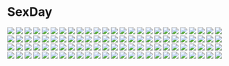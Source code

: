 # SexDay
![](https://konachan.com/jpeg/7b563f7e88e40029a053a84dd096491f/Konachan.com%20-%2046833%20furude_rika%20higurashi_no_naku_koro_ni%20honey%20houjou_satoko%20nopan%20third-party_edit%20wings.jpg)
![](https://konachan.com/jpeg/47116ffc42a7be984b1e16d284652bb7/Konachan.com%20-%20121700%20akinomiya_akane%20apron%20bra%20game_cg%20ima_mo_itsuka_mo_faruna_runa%20kamiya_tomoe%20panties%20pink_hair%20short_hair%20striped_panties%20underwear.jpg)
![](https://konachan.com/image/e9cfa4776a410dbe41a054a287cb80c3/Konachan.com%20-%20118570%20green_eyes%20green_hair%20hatsune_miku%20long_hair%20twintails%20vocaloid.jpg)
![](https://konachan.com/image/a24befb79447b716b07acb7694212ddc/Konachan.com%20-%2061415%20hatsune_miku%20m874%20vocaloid%20zettai_ryouiki.jpg)
![](https://konachan.com/image/76bef91bdcc976c5bbbdf9b7821671a8/Konachan.com%20-%20122981%202girls%20aqua_eyes%20blonde_hair%20blush%20breasts%20cait%20christmas%20gloves%20hasegawa_kobato%20kashiwazaki_sena%20panties%20santa_costume%20twintails%20underwear.jpg)
![](https://konachan.com/image/c1ac4b2e9def2658b79637ca43c67877/Konachan.com%20-%2071889%20ass%20bandaid%20cameltoe%20kawashima_masaru%20kissxsis%20panties%20scan%20suminoe_ako%20suminoe_riko%20underwear.jpg)
![](https://konachan.com/jpeg/659dfd4209196cb0d3ee381f9d0fa703/Konachan.com%20-%20151594%20blue_eyes%20blush%20bow%20building%20close%20clouds%20game_cg%20justy_x_nasty%20kuroki_kirie%20leaves%20red_hair%20ribbons%20school_uniform%20shade%20sky%20tree%20whirlpool.jpg)
![](https://konachan.com/image/b08799e9e43078b20198219eae94ac1f/Konachan.com%20-%2056671%20aira%20hyakko%20kageyama_torako%20kazamatsuri_touma.jpg)
![](https://konachan.com/image/33f4037e06db8f47f7d91ba91dd92ce5/Konachan.com%20-%2064587%20vocaloid%20white%20yowane_haku.jpg)
![](https://konachan.com/jpeg/f77a2a0155eb237e61d1c70303b7d678/Konachan.com%20-%20210243%20breasts%20cropped%20fast-runner-2024%20no_bra%20original%20shirt_lift%20tiffy.jpg)
![](https://konachan.com/jpeg/98488ae6c98acbc57b4da77128fb843a/Konachan.com%20-%20257932%20anus%20breasts%20brown_eyes%20brown_hair%20censored%20couch%20kneehighs%20long_hair%20n.g.%20nipples%20no_bra%20original%20panties%20pussy%20shirt_lift%20skirt_lift%20underwear.jpg)
![](https://konachan.com/image/8f938e7ad7c82e016ad775d2f9f170b1/Konachan.com%20-%20219366%20brown_hair%20gia%20original%20purple_eyes%20signed%20white.jpg)
![](https://konachan.com/image/907471437bfffc795056e28180679221/Konachan.com%20-%20162747%20domotolain%20hatsune_miku%20tell_your_world_%28vocaloid%29%20vocaloid%20wink.jpg)
![](https://konachan.com/jpeg/a74dad007aa5178330949422cd45a0ac/Konachan.com%20-%20156641%20bottle_miku%20hatsune_miku%20vocaloid.jpg)
![](https://konachan.com/jpeg/b0831945e6580793e5691d30dc7c630c/Konachan.com%20-%2095928%20anekano%20black_hair%20chococo%20erect_nipples%20game_cg%20long_hair%20moo_%28umineko%29%20noyama_sakura%20red_eyes.jpg)
![](https://konachan.com/image/6ffc209fd6960184d4cb55db11d90a7f/Konachan.com%20-%2058126%20couch%20jpeg_artifacts%20kagamine_len%20kagamine_rin%20male%20tagme_%28artist%29%20vocaloid.jpg)
![](https://konachan.com/jpeg/18ec55971b5827c47bef2a6f2f3deed4/Konachan.com%20-%20282080%202girls%20aqua_eyes%20blush%20braids%20breasts%20brown_eyes%20choker%20cleavage%20gray_hair%20hisakawa_nagi%20idolmaster%20long_hair%20shiratama_akane%20signed%20twins%20white%20wings.jpg)
![](https://konachan.com/jpeg/a1367850b76f7acb7fa2fe399ae606b6/Konachan.com%20-%20244155%20anus%20breasts%20cropped%20cum%20maid%20misaki_kurehito%20nipples%20no_bra%20panties%20ribbons%20scan%20spread_legs%20thighhighs%20underwear.jpg)
![](https://konachan.com/jpeg/0f8e51efbbf98ce5338b2787a4b77918/Konachan.com%20-%20125752%20brown%20group%20gumi%20haruka_%28haru%29%20hatsune_miku%20kagamine_len%20kagamine_rin%20male%20vocaloid.jpg)
![](https://konachan.com/jpeg/dd114481c2aa1575c6534f132ba963b7/Konachan.com%20-%20160048%20black_hair%20blue_eyes%20blush%20cameltoe%20chuablesoft%20game_cg%20long_hair%20lovera_bride%20mikami_haruka%20panties%20pantyhose%20skirt%20skirt_lift%20sunset%20underwear.jpg)
![](https://konachan.com/jpeg/d096d648930e77d67f6a416952b6baef/Konachan.com%20-%20217542%20aliasing%20bandage%20boots%20brown_hair%20cape%20collar%20dress%20gloves%20hat%20mage%20megumin%20red_eyes%20tea_%28nakenashi%29%20thighhighs%20witch_hat.jpg)
![](https://konachan.com/image/e0bdd1ab0dfcaec47cf8bfe994e34c03/Konachan.com%20-%20205684%20dlsite.com%20elle_sweet%20original%20refeia.jpg)
![](https://konachan.com/jpeg/91e07757aa3b210de81b2abf56f56f6b/Konachan.com%20-%20246990%20aliasing%20black_hair%20blonde_hair%20brown_eyes%20dress%20gloves%20kiomota%20loli%20long_hair%20petals%20pink_hair%20red_eyes%20short_hair%20water%20wristwear%20yellow_eyes.jpg)
![](https://konachan.com/image/4e57cf895960d47c83dd0867336d0444/Konachan.com%20-%20176851%20bandaid%20bicolored_eyes%20book%20bouno_satoshi%20eyepatch%20long_hair%20necklace%20original%20petals%20polychromatic%20tears%20watermark%20white%20white_hair.jpg)
![](https://konachan.com/jpeg/edbd8a2a49860e286d62a60090279d4f/Konachan.com%20-%20274483%20aliasing%20anthropomorphism%20azur_lane%20blonde_hair%20eldridge_%28azur_lane%29%20loli%20long_hair%20orange_eyes%20tyawan.jpg)
![](https://konachan.com/image/2fee89d9c3d5520f8ecd947b3f9d4046/Konachan.com%20-%2041373%20all_male%20ciel_phantomhive%20kuroshitsuji%20male.jpg)
![](https://konachan.com/jpeg/f222230dca71cfa4cfd7bcd3bcefcd0f/Konachan.com%20-%20274653%20animal%20autumn%20blush%20boots%20cat%20drink%20hat%20horns%20jehyun%20leaves%20long_hair%20orange_eyes%20pantyhose%20ponytail%20skirt%20stairs%20tomoe_gozen%20tree%20white_hair.jpg)
![](https://konachan.com/image/671f4a5a6f9fb717e6379989aab88ea7/Konachan.com%20-%20158842%20blue_hair%20glasses%20headphones%20hiiro_yuki%20long_hair%20tagme.jpg)
![](https://konachan.com/jpeg/6b6a59f96dd27fff7b034af36860e55e/Konachan.com%20-%20287683%20anthropomorphism%20azur_lane%20bow%20cameltoe%20dress%20erect_nipples%20loli%20long_hair%20panties%20purple_eyes%20purple_hair%20scan%20skirt_lift%20sousouman%20underwear.jpg)
![](https://konachan.com/image/8a45ceb718490d95dbb1c9c334076926/Konachan.com%20-%20150621%20hatsune_miku%20kyang692%20vocaloid.jpg)
![](https://konachan.com/jpeg/acb19c4fd7fdf792ec43359a92d2d7e9/Konachan.com%20-%2020453%20gun%20memories_off%20silhouette%20weapon.jpg)
![](https://konachan.com/jpeg/0f2c3b1c02930e0c2bdbe285767471cd/Konachan.com%20-%20162877%20animal%20bikini%20breasts%20cleavage%20dengeki_moeoh%20fish%20nishieda%20original%20swimsuit%20underwater%20water.jpg)
![](https://konachan.com/jpeg/fa0acba5593cd3967d707daedf686b1e/Konachan.com%20-%2087322%20blonde_hair%20headphones%20loli%20roddo%20tagme.jpg)
![](https://konachan.com/jpeg/59e0939aaee27ab65002c2096cb1c82d/Konachan.com%20-%20243535%202girls%20ayase_eri%20love_live%21_school_idol_project%20nishikino_maki%20tagme_%28artist%29.jpg)
![](https://konachan.com/image/7ec45a2dc9b75dc1248de77a6f62aa85/Konachan.com%20-%2094547%20green_eyes%20hat%20merry_nightmare%20natsu_no_koucha%20navel%20purple_hair%20stockings%20tagme%20thighhighs%20yumekui_merry.jpg)
![](https://konachan.com/jpeg/9be8d2697d669453b768b34f8456c601/Konachan.com%20-%20265154%20ass%20blush%20fate_grand_order%20fate_%28series%29%20hat%20helena_blavatsky_%28fate%29%20kuavera%20purple_eyes%20purple_hair%20short_hair%20watermark.jpg)
![](https://konachan.com/image/a48d2b7716be89376ff533066885539f/Konachan.com%20-%2039951%20aquaplus%20kouno_harumi%20leaf%20mitsumi_misato%20to_heart%20to_heart_2%20to_heart_2_another_days.jpg)
![](https://konachan.com/image/281172dc24db07dca5675d01209bdade/Konachan.com%20-%2031320%20onegai_twins.jpg)
![](https://konachan.com/image/3bca4c2a7e8fd9793a8ce12c5f6e0a66/Konachan.com%20-%2071505%20luna_child%20star_sapphire%20sunny_milk%20touhou.jpg)
![](https://konachan.com/image/5133204d5e2f66cc2206613187ab7255/Konachan.com%20-%2063673%20censored%20favorite%20game_cg%20hisakaki_komomo%20hoshizora_no_memoria%20tagme.jpg)
![](https://konachan.com/jpeg/c931ff0e2493efe68f566c34a5696a3d/Konachan.com%20-%20272478%20blonde_hair%20blush%20braids%20clouds%20crying%20dress%20headband%20long_hair%20maquia%20mochi_%28chain_csn%29%20skintight%20sky%20tears%20yellow_eyes.jpg)
![](https://konachan.com/image/a604c0e47b67b4ecf0019b733b1d58bc/Konachan.com%20-%20112475%20black_rock_shooter%20kuroi_mato%20ovos.jpg)
![](https://konachan.com/image/7bdc5e48d400a64c0817568db621033d/Konachan.com%20-%2063701%20censored%20favorite%20game_cg%20hoshizora_no_memoria%20nude%20sex%20tagme.jpg)
![](https://konachan.com/image/9e68ff8fe0cb61e2ad1e51992010e9f9/Konachan.com%20-%20123014%20blonde_hair%20bra%20carnelian%20flowers%20food%20kawakabe_momoka%20kuraki_suzuna%20long_hair%20panties%20para-sol%20purple_hair%20scan%20touka_gettan%20underwear%20yatabe_noa.jpg)
![](https://konachan.com/image/329672c23b0ee049c3da18b21ff8c9c4/Konachan.com%20-%2063880%20apron%20ass%20blush%20breasts%20favorite%20game_cg%20hoshizora_no_memoria%20kogasaka_chinami%20naked_apron%20nipples%20pink_hair.jpg)
![](https://konachan.com/jpeg/b1e051af727914c0688718839e432ab1/Konachan.com%20-%20217181%20animal_ears%20blonde_hair%20braids%20crown%20fang%20futaba_anzu%20green_eyes%20idolmaster%20popuru%20signed%20stockings%20tail%20thighhighs%20twintails%20water%20wings.jpg)
![](https://konachan.com/image/f3f0be56ccc366a2b29c87301a1f6bff/Konachan.com%20-%20192610%20all_male%20aqua_eyes%20blonde_hair%20gloves%20guilty_gear%20ky_kiske%20long_hair%20male%20min_%28minyinr%29%20ponytail%20sword%20weapon.jpg)
![](https://konachan.com/image/46cf1cc83a672ccf9c69fd58da6d9937/Konachan.com%20-%2056622%20blonde_hair%20blue_eyes%20doggirl%20nopan%20open_shirt%20popsicle%20skyfish%20tsubasa_tamago.jpg)
![](https://konachan.com/jpeg/36ce43f81d3eb32913f859b2e7109a8c/Konachan.com%20-%20236645%20bikini%20breasts%20choker%20flowers%20long_hair%20navel%20pink_hair%20red_eyes%20riichu%20scan%20swimsuit%20underboob%20underwater%20water%20wristwear.jpg)
![](https://konachan.com/jpeg/5e37bcdc6c64ec905c20bc8f48aea702/Konachan.com%20-%20207239%20aqua_eyes%20ass%20black_hair%20blue_hair%20fang%20flat_chest%20green_eyes%20group%20long_hair%20nipa-ko%20nipples%20nude%20ole_tower%20ponytail%20red_eyes%20tan_lines%20twintails.jpg)
![](https://konachan.com/image/a0d308f59fdcc6d8153590fcd5c2f6bc/Konachan.com%20-%20174012%20blonde_hair%20brown_eyes%20brown_hair%20kneehighs%20maeda_atsuhiro%20okita_sawa%20short_hair%20skirt%20tanaka_taichi%20tari_tari%20tie%20twintails%20wakana_chitose%20white.jpg)
![](https://konachan.com/image/770d9baa1ec7ba1428d69ff3e47e5e46/Konachan.com%20-%20125247%20animal%20aria%20aria_pokoteng%20building%20cat%20hat%20kami_%28yoshipt0716%29%20long_hair%20maa%20mizunashi_akari%20pink_hair%20sunset.jpg)
![](https://konachan.com/jpeg/3734357723a91aca0919affb62b93d4b/Konachan.com%20-%20189577%20blush%20breasts%20brown_eyes%20cameltoe%20cleavage%20cosplay%20long_hair%20navel%20no_bra%20panties%20pantyhose%20ponytail%20thighhighs%20underwear%20uniform%20white%20yonggi.jpg)
![](https://konachan.com/image/4bc4f4e702af3a67b4a27fefc07b59a3/Konachan.com%20-%20170490%20building%20city%20dress%20haru-chan_%28ryosios%29%20long_hair%20magic%20original%20purple_hair%20ryosios%20scenic%20sky%20sunset%20weapon.jpg)
![](https://konachan.com/jpeg/01b0ac98dd74e46a70203de024366eb5/Konachan.com%20-%20168213%20anus%20ass_grab%20bed%20blue_eyes%20blush%20breasts%20censored%20cinematograph%20game_cg%20nipples%20pussy%20pussy_juice%20red_hair%20short_hair%20spread_legs%20thighhighs.jpg)
![](https://konachan.com/image/003e5a285ae6b4db9245b9e121eb176b/Konachan.com%20-%20127437%20bow%20cake%20candy%20chocolate%20food%20gumi%20heart%20valentine%20vocaloid%20yayoi_%28egoistic_realism%29.jpg)
![](https://konachan.com/image/9ac124389bf7f51fa7ce9f72b9f41d5d/Konachan.com%20-%20116014%20flowers%20gabaisuito-n%20green%20green_eyes%20green_hair%20gumi%20japanese_clothes%20short_hair%20vocaloid.jpg)
![](https://konachan.com/image/f3a76fe7c1bd71608f4947f485132ead/Konachan.com%20-%20143213%20blonde_hair%20blue_eyes%20kikuchi_seiji%20konoe_subaru%20mayo_chiki%21.jpg)
![](https://konachan.com/image/8516ffb3d8bf0475b4e0828090875480/Konachan.com%20-%20128152%20ameto_yuki%20araragi_karen%20black_hair%20blue_eyes%20breasts%20long_hair%20monogatari_%28series%29%20nipples%20nisemonogatari%20no_bra%20panties%20underwear.jpg)
![](https://konachan.com/jpeg/13c3ca331a829b958ca8358116409eb8/Konachan.com%20-%20127658%20bakemonogatari%20blush%20brown_hair%20hat%20monogatari_%28series%29%20nisemonogatari%20school_swimsuit%20sengoku_nadeko%20swimsuit%20tail%20thighhighs.jpg)
![](https://konachan.com/jpeg/521b171ff5faf6b86edb3d3e615bf720/Konachan.com%20-%20294863%20blush%20bow%20brown_hair%20campus%20chidori_hinano%20dress%20game_cg%20lolita_fashion%20long_hair%20pantyhose%20purple_eyes%20rubi-sama.jpg)
![](https://konachan.com/image/9b603ef8461efe76735bd46faba12337/Konachan.com%20-%20189575%20black_hair%20blue_eyes%20blush%20bondage%20breasts%20gag%20ganaha_hibiki%20idolmaster%20long_hair%20ponytail%20rope%20shorts%20socks%20tears%20wa_%28genryusui%29.jpg)
![](https://konachan.com/jpeg/4b22f50b24274698586860854ffb65c4/Konachan.com%20-%20282849%20animal%20beach%20camera%20cat%20clouds%20fish%20keishin%20original%20planet%20scenic%20school_uniform%20sky%20stars%20water.jpg)
![](https://konachan.com/jpeg/6afa0793f8177430e769e4d751f7294b/Konachan.com%20-%20267834%20anus%20ass%20ass_grab%20blue_eyes%20blue_hair%20bondage%20breasts%20chain%20f-cla%20game_cg%20horns%20long_hair%20navel%20nipples%20nude%20penis%20pussy%20sex%20tail%20thighhighs.jpg)
![](https://konachan.com/image/85ee19843f4c3b1a05337a46e724525f/Konachan.com%20-%2018361%20rozen_maiden%20suigintou.jpg)
![](https://konachan.com/jpeg/e21890297f314a4ae5071bcf510c8492/Konachan.com%20-%20207752%20blonde_hair%20dress%20fal%20grass%20long_hair%20original%20sky.jpg)
![](https://konachan.com/jpeg/c384d28fe841b413f3ba115cae2bf43b/Konachan.com%20-%20274315%20azur_lane%20bed%20breasts%20cum%20fellatio%20long_hair%20navel%20nipples%20nude%20penis%20purple_eyes%20purple_hair%20pussy%20pussy_juice%20spread_legs%20thighhighs%20uncensored.jpg)
![](https://konachan.com/image/e0d463cbe5ac611491428faf7a9aa49f/Konachan.com%20-%20222535%202girls%20black_hair%20bow_%28weapon%29%20corset%20gray_eyes%20gun%20japanese_clothes%20long_hair%20nyoronyoro%20ponytail%20red_eyes%20short_hair%20sunset%20weapon%20yomogawa_ayame.jpg)
![](https://konachan.com/image/e106ea4b94fdc9eede780027feb8b832/Konachan.com%20-%2057544%20shining_tears%20tagme%20taka_tony.jpg)
![](https://konachan.com/jpeg/ff2e5284e449ecf579dd147ca69f9f45/Konachan.com%20-%2077619%20drink%20food%20horns%20ibuki_suika%20ice_cream%20long_hair%20orange_eyes%20orange_hair%20ribbons%20sake%20skirt%20touhou.jpg)
![](https://konachan.com/image/baa37bbcd242febf4f4f7d8534ae02f7/Konachan.com%20-%20150329%202c%3Dgalore%20brown_hair%20makise_kurisu%20okabe_rintarou%20steins%3Bgate%20tie.jpg)
![](https://konachan.com/jpeg/e07920386a79f4f16a519d3835867715/Konachan.com%20-%20195439%20kneehighs%20mikanururu%20original%20red_eyes%20red_hair%20short_hair%20tie%20vocaloid.jpg)
![](https://konachan.com/image/1cb70adbaab9048fcc7d7ee1f4647858/Konachan.com%20-%20256088%20antoneva%20asa_ni_haru%20brown_hair%20building%20city%20clouds%20dress%20forever_7th_capital%20long_hair%20red_eyes%20scenic%20sky.jpg)
![](https://konachan.com/image/943ba113d087cc6834f127d58e230b29/Konachan.com%20-%20246936%20blonde_hair%20breasts%20elbow_gloves%20gloves%20logo%20long_hair%20navel%20nopan%20only_haruka%20phantasy_star%20pointed_ears%20tagme_%28character%29%20yellow_eyes.jpg)
![](https://konachan.com/jpeg/1e8ba9857d80c4e067ea44622d8930c7/Konachan.com%20-%20109829%20blonde_hair%20blush%20close%20collar%20flandre_scarlet%20red_eyes%20tears%20touhou%20yukiu_kon.jpg)
![](https://konachan.com/jpeg/ee0f0acf2a51e3aa05e1e0ce933e15bc/Konachan.com%20-%2062967%20breasts%20konoe_konoka%20mahou_sensei_negima%20nipples%20saipaco%20sakurazaki_setsuna%20sword%20weapon.jpg)
![](https://konachan.com/jpeg/04475e33fbc73127d8c0dd23bc192fbf/Konachan.com%20-%20258558%20aliasing%20animal_ears%20azur_lane%20black_hair%20blush%20bow%20erect_nipples%20fang%20long_hair%20panties%20panty_pull%20red_eyes%20skirt%20tail%20underwear%20wolfgirl.jpg)
![](https://konachan.com/jpeg/9ad5b3d29bbeb87b3084ede9ad9084d5/Konachan.com%20-%20289805%20anthropomorphism%20blonde_hair%20flower_knight_girl%20kinrenka_%28flower_knight_girl%29%20mizunashi_%28second_run%29%20red_eyes%20twintails%20weapon.jpg)
![](https://konachan.com/image/92f6da0794ad4d99ac0e273b5c7f85db/Konachan.com%20-%20295000%20accelerator%20all_male%20aneunyeoja%20building%20city%20clouds%20male%20red_eyes%20short_hair%20sky%20to_aru_majutsu_no_index%20white_hair%20windmill.jpg)
![](https://konachan.com/jpeg/2ade4f632a7cb7ac2c158c559e583e49/Konachan.com%20-%20298818%20boots%20braids%20drink%20fate_grand_order%20fate_%28series%29%20florence_nightingale%20harutask%20long_hair%20purple_hair%20red_eyes%20skirt%20white.jpg)
![](https://konachan.com/image/751effe99be6aecb849d150fc90bab9b/Konachan.com%20-%2074398%20animal_ears%20blue_hair%20blush%20boots%20bunnygirl%20flowers%20hiiragi_mashiro%20long_hair%20purple_hair%20red_eyes%20skirt%20sky%20suit%20sunset%20thighhighs%20tie%20touhou.jpg)
![](https://konachan.com/image/8a4e7c980417ef05a9ee4892c3570bc1/Konachan.com%20-%20184074%20blonde_hair%20blush%20flandre_scarlet%20flat_chest%20garter%20nipples%20panties%20pspmaru%20red_eyes%20thighhighs%20touhou%20underwear%20vampire%20wings.jpg)
![](https://konachan.com/jpeg/336e874560f08396d774fd408679b896/Konachan.com%20-%20177381%20bed%20blonde_hair%20blue_eyes%20bra%20breasts%20cum%20game_cg%20long_hair%20nipples%20penis%20pussy%20pussy_juice%20sex%20spread_legs%20uncensored%20underwear%20yuuki_hagure.jpg)
![](https://konachan.com/image/8d49c088b7f8c10d07b005b8cbc3dffe/Konachan.com%20-%20302232%20anthropomorphism%20anus%20azur_lane%20headband%20kneehighs%20omohiro%20panties%20panty_pull%20pussy%20spread_pussy%20topless%20uncensored%20underwear%20watermark.jpg)
![](https://konachan.com/jpeg/316d1719c5fe1f49269f1684204ffc20/Konachan.com%20-%2040129%20blue_hair%20blush%20crying%20hinanawi_tenshi%20long_hair%20red_eyes%20tears%20touhou%20white.jpg)
![](https://konachan.com/image/ebcdcf9f21b2dbb352e111529e49dcff/Konachan.com%20-%2097103%20blue_eyes%20clannad%20fujibayashi_ryou%20panties%20purple_hair%20ribbons%20school_uniform%20short_hair%20striped_panties%20taka_tony%20thighhighs%20underwear%20white.jpg)
![](https://konachan.com/jpeg/f98ea34f300bf07a4f75e18d760550ab/Konachan.com%20-%2082626%20blue_eyes%20blue_hair%20clouds%20flowers%20hatsune_miku%20minami_haruya%20swimsuit%20twintails%20vocaloid%20water%20wet.jpg)
![](https://konachan.com/image/62fbf8303774109331995e3e34109c84/Konachan.com%20-%20247146%20aqua_eyes%20aqua_hair%20beek%20hatsune_miku%20long_hair%20skirt%20tattoo%20thighhighs%20twintails%20vocaloid.jpg)
![](https://konachan.com/image/77c22eaee18a8be91019374c56ec29dc/Konachan.com%20-%2037041%20fujii_masahiro%20louise_fran%C3%A7oise_le_blanc_de_la_valli%C3%A8re%20pink_hair%20pointed_ears%20sideboob%20siesta%20tiffania_westwood%20zero_no_tsukaima.jpg)
![](https://konachan.com/image/08225ab3931f4fc6514e69cbc983ae42/Konachan.com%20-%20143204%20blue_eyes%20gray_hair%20hat%20long_hair%20mononobe_no_futo%20pen-zin%20petals%20ponytail%20touhou.jpg)
![](https://konachan.com/jpeg/ccbb1ffa8c3e61509493dc6adc959d5b/Konachan.com%20-%20270403%20animal_ears%20anus%20ass%20bell%20bodysuit%20catgirl%20censored%20elbow_gloves%20gloves%20gray_hair%20kaenuco%20orange_eyes%20pussy%20ribbons%20tail%20thighhighs%20torn_clothes.jpg)
![](https://konachan.com/image/efb58bddb9fda17932b8e5dbd3dd3232/Konachan.com%20-%2035726%20black_hair%20hakurei_reimu%20japanese_clothes%20miko%20touhou.jpg)
![](https://konachan.com/jpeg/7d66b83a08078a500a3d5615870001f8/Konachan.com%20-%20222190%20ajahweea%20barefoot%20blonde_hair%20headdress%20horns%20mechagirl%20original%20pointed_ears%20reflection%20underboob%20wings.jpg)
![](https://konachan.com/image/c8051b4998dcd0394e7f5dd976ff91f7/Konachan.com%20-%2089361%20bandaid%20brown_hair%20loli%20nude%20purple%20purple_hair%20tan_lines%20yellow_eyes.jpg)
![](https://konachan.com/image/63a381d3be6501014dfd5ae9d5f8bd33/Konachan.com%20-%2021092%20da_capo%20shirakawa_kotori.jpg)
![](https://konachan.com/image/5f3c08a41ca9f48051088c60aa61120f/Konachan.com%20-%20275596%20bandaid%20bed%20black_hair%20blush%20breasts%20cleavage%20fang%20green_eyes%20long_hair%20male%20navel%20no_bra%20original%20pajamas%20panties%20red_eyes%20short_hair%20underwear.jpg)
![](https://konachan.com/jpeg/c5a89bdf91cd6c1b969c0d0465e068b2/Konachan.com%20-%20247754%20adam700403%20anthropomorphism%20ass%20bikini%20blonde_hair%20blush%20breasts%20collar%20kantai_collection%20long_hair%20navel%20red_eyes%20swimsuit%20yuudachi_%28kancolle%29.jpg)
![](https://konachan.com/jpeg/afe4581c5b3ef43fedc2b8fb5c8f540b/Konachan.com%20-%20141361%20barefoot%20blonde_hair%20colorful_cure%20dress%20etoiles%20fang%20game_cg%20hat%20long_hair%20moric%20pointed_ears%20red_eyes%20tie%20vermillion_vera_raihonen.jpg)
![](https://konachan.com/image/d43bfb698fda6dff913f424a0d5a0f20/Konachan.com%20-%20194664%20blonde_hair%20blood%20dreadtie%20gun%20long_hair%20original%20pantyhose%20school_uniform%20torn_clothes%20weapon.jpg)
![](https://konachan.com/image/abedc9bcbeb2daae145f1d9bef3654c0/Konachan.com%20-%20123060%20ass%20boots%20bow%20breasts%20cleavage%20kagiyama_hina%20no_bra%20nopan%20sleeping%20touhou%20yamu_%28reverse_noise%29.jpg)
